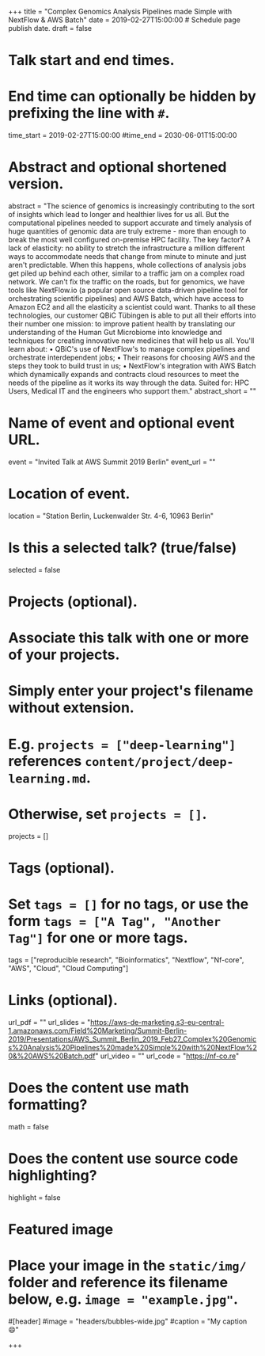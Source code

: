 +++
title = "Complex Genomics Analysis Pipelines made Simple with NextFlow & AWS Batch"
date = 2019-02-27T15:00:00  # Schedule page publish date.
draft = false

# Talk start and end times.
#   End time can optionally be hidden by prefixing the line with `#`.
time_start = 2019-02-27T15:00:00
#time_end = 2030-06-01T15:00:00

# Abstract and optional shortened version.
abstract = "The science of genomics is increasingly contributing to the sort of insights which lead to longer and healthier lives for us all. But the computational pipelines needed to support accurate and timely analysis of huge quantities of genomic data are truly extreme - more than enough to break the most well configured on-premise HPC facility. The key factor? A lack of elasticity: no ability to stretch the infrastructure a million different ways to accommodate needs that change from minute to minute and just aren't predictable. When this happens, whole collections of analysis jobs get piled up behind each other, similar to a traffic jam on a complex road network. We can't fix the traffic on the roads, but for genomics, we have tools like NextFlow.io (a popular open source data-driven pipeline tool for orchestrating scientific pipelines) and AWS Batch, which have access to Amazon EC2 and all the elasticity a scientist could want. Thanks to all these technologies, our customer QBiC Tübingen is able to put all their efforts into their number one mission: to improve patient health by translating our understanding of the Human Gut Microbiome into knowledge and techniques for creating innovative new medicines that will help us all. You'll learn about: • QBiC's use of NextFlow's to manage complex pipelines and orchestrate interdependent jobs; • Their reasons for choosing AWS and the steps they took to build trust in us; • NextFlow's integration with AWS Batch which dynamically expands and contracts cloud resources to meet the needs of the pipeline as it works its way through the data. Suited for: HPC Users, Medical IT and the engineers who support them."
abstract_short = ""

# Name of event and optional event URL.
event = "Invited Talk at AWS Summit 2019 Berlin"
event_url = ""

# Location of event.
location = "Station Berlin, Luckenwalder Str. 4-6, 10963 Berlin"

# Is this a selected talk? (true/false)
selected = false

# Projects (optional).
#   Associate this talk with one or more of your projects.
#   Simply enter your project's filename without extension.
#   E.g. `projects = ["deep-learning"]` references `content/project/deep-learning.md`.
#   Otherwise, set `projects = []`.
projects = []

# Tags (optional).
#   Set `tags = []` for no tags, or use the form `tags = ["A Tag", "Another Tag"]` for one or more tags.
tags = ["reproducible research", "Bioinformatics", "Nextflow", "Nf-core", "AWS", "Cloud", "Cloud Computing"]

# Links (optional).
url_pdf = ""
url_slides = "https://aws-de-marketing.s3-eu-central-1.amazonaws.com/Field%20Marketing/Summit-Berlin-2019/Presentations/AWS_Summit_Berlin_2019_Feb27_Complex%20Genomics%20Analysis%20Pipelines%20made%20Simple%20with%20NextFlow%20&%20AWS%20Batch.pdf"
url_video = ""
url_code = "https://nf-co.re"

# Does the content use math formatting?
math = false

# Does the content use source code highlighting?
highlight = false

# Featured image
# Place your image in the `static/img/` folder and reference its filename below, e.g. `image = "example.jpg"`.
#[header]
#image = "headers/bubbles-wide.jpg"
#caption = "My caption :smile:"

+++

